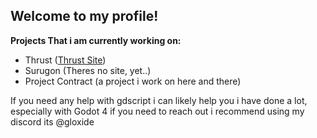 ## Welcome to my profile!
**Projects That i am currently working on:**

 - Thrust ([Thrust Site](https://sites.google.com/view/thrustgame))
 - Surugon (Theres no site, yet..)
 - Project Contract (a project i work on here and there)
 
 If you need any help with gdscript i can likely help you i have done a lot, especially with Godot 4
if you need to reach out i recommend using my discord its @gloxide
